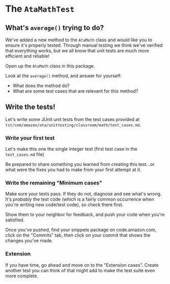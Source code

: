 # The `AtaMathTest`

## What's `average()` trying to do?

We've added a new method to the `AtaMath` class and would like you to ensure it's properly tested. Through manual
testing we think we've verified that everything works, but we all know that unit tests are much more efficient
and reliable!

Open up the `AtaMath` class in this package.

Look at the `average()` method, and answer for yourself:
* What does the method do?
* What are some test cases that are relevant for this method?

## Write the tests!

Let's write some JUnit unit tests from the test cases provided at
`tst/com/amazon/ata/unittesting/classroom/math/test_cases.md`.

### Write your first test

Let's make this one the single integer test (first test case in the `test_cases.md` file)

Be prepared to share something you learned from creating this test...or what were the fixes you had to make from
your first attempt at it.

### Write the remaining "Minimum cases"

Make sure your tests pass. If they do not, diagnose and see what's wrong. It's *probably* the test code (which is a
fairly common occurrence when you're writing new code/test code), so check there first.

Show them to your neighbor for feedback, and push your code when you're satisfied.

Once you've pushed, find your snippets package on code.amazon.com, click on the "Commits" tab, then click
on your commit that shows the changes you've made.

### Extension

If you have time, go ahead and move on to the "Extension cases". Create another test you can think of that might
add to make the test suite even more complete.

